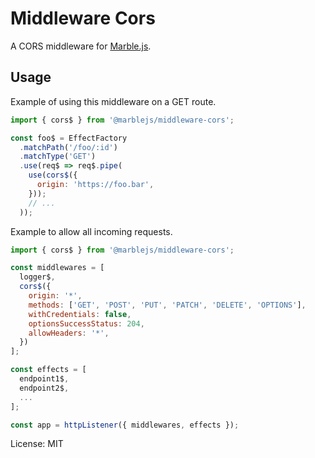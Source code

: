 Middleware Cors
=======

A CORS middleware for [Marble.js](https://github.com/marblejs/marble).

## Usage

Example of using this middleware on a GET route.

```javascript
import { cors$ } from '@marblejs/middleware-cors';

const foo$ = EffectFactory
  .matchPath('/foo/:id')
  .matchType('GET')
  .use(req$ => req$.pipe(
    use(cors$({
      origin: 'https://foo.bar',
    }));
    // ...
  ));
```

Example to allow all incoming requests.

```javascript
import { cors$ } from '@marblejs/middleware-cors';

const middlewares = [
  logger$,
  cors$({
    origin: '*',
    methods: ['GET', 'POST', 'PUT', 'PATCH', 'DELETE', 'OPTIONS'],
    withCredentials: false,
    optionsSuccessStatus: 204,
    allowHeaders: '*',
  })
];

const effects = [
  endpoint1$,
  endpoint2$,
  ...
];

const app = httpListener({ middlewares, effects });
```

License: MIT
